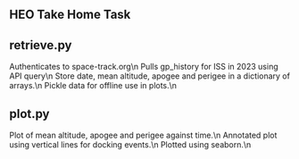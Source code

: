 ## HEO Take Home Task

## retrieve.py
Authenticates to space-track.org\n
Pulls gp_history for ISS in 2023 using API query\n
Store date, mean altitude, apogee and perigee in a dictionary of arrays.\n
Pickle data for offline use in plots.\n

## plot.py
Plot of mean altitude, apogee and perigee against time.\n
Annotated plot using vertical lines for docking events.\n
Plotted using seaborn.\n
